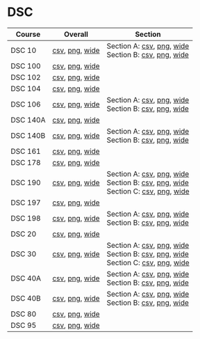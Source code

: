 # DSC

| Course | Overall | Section |
| ------ | ------- | ------- |
| DSC 10 | [csv](https://github.com/UCSD-Historical-Enrollment-Data/2023Spring/blob/main/overall/DSC%2010.csv), [png](https://raw.githubusercontent.com/UCSD-Historical-Enrollment-Data/2023Spring/main/plot_overall/DSC%2010.png), [wide](https://raw.githubusercontent.com/UCSD-Historical-Enrollment-Data/2023Spring/main/plot_overall_wide/DSC%2010.png) | Section A: [csv](https://github.com/UCSD-Historical-Enrollment-Data/2023Spring/blob/main/section/DSC%2010_A.csv), [png](https://raw.githubusercontent.com/UCSD-Historical-Enrollment-Data/2023Spring/main/plot_section/DSC%2010_A.png), [wide](https://raw.githubusercontent.com/UCSD-Historical-Enrollment-Data/2023Spring/main/plot_section_wide/DSC%2010_A.png)<br>Section B: [csv](https://github.com/UCSD-Historical-Enrollment-Data/2023Spring/blob/main/section/DSC%2010_B.csv), [png](https://raw.githubusercontent.com/UCSD-Historical-Enrollment-Data/2023Spring/main/plot_section/DSC%2010_B.png), [wide](https://raw.githubusercontent.com/UCSD-Historical-Enrollment-Data/2023Spring/main/plot_section_wide/DSC%2010_B.png) |
| DSC 100 | [csv](https://github.com/UCSD-Historical-Enrollment-Data/2023Spring/blob/main/overall/DSC%20100.csv), [png](https://raw.githubusercontent.com/UCSD-Historical-Enrollment-Data/2023Spring/main/plot_overall/DSC%20100.png), [wide](https://raw.githubusercontent.com/UCSD-Historical-Enrollment-Data/2023Spring/main/plot_overall_wide/DSC%20100.png) |  |
| DSC 102 | [csv](https://github.com/UCSD-Historical-Enrollment-Data/2023Spring/blob/main/overall/DSC%20102.csv), [png](https://raw.githubusercontent.com/UCSD-Historical-Enrollment-Data/2023Spring/main/plot_overall/DSC%20102.png), [wide](https://raw.githubusercontent.com/UCSD-Historical-Enrollment-Data/2023Spring/main/plot_overall_wide/DSC%20102.png) |  |
| DSC 104 | [csv](https://github.com/UCSD-Historical-Enrollment-Data/2023Spring/blob/main/overall/DSC%20104.csv), [png](https://raw.githubusercontent.com/UCSD-Historical-Enrollment-Data/2023Spring/main/plot_overall/DSC%20104.png), [wide](https://raw.githubusercontent.com/UCSD-Historical-Enrollment-Data/2023Spring/main/plot_overall_wide/DSC%20104.png) |  |
| DSC 106 | [csv](https://github.com/UCSD-Historical-Enrollment-Data/2023Spring/blob/main/overall/DSC%20106.csv), [png](https://raw.githubusercontent.com/UCSD-Historical-Enrollment-Data/2023Spring/main/plot_overall/DSC%20106.png), [wide](https://raw.githubusercontent.com/UCSD-Historical-Enrollment-Data/2023Spring/main/plot_overall_wide/DSC%20106.png) | Section A: [csv](https://github.com/UCSD-Historical-Enrollment-Data/2023Spring/blob/main/section/DSC%20106_A.csv), [png](https://raw.githubusercontent.com/UCSD-Historical-Enrollment-Data/2023Spring/main/plot_section/DSC%20106_A.png), [wide](https://raw.githubusercontent.com/UCSD-Historical-Enrollment-Data/2023Spring/main/plot_section_wide/DSC%20106_A.png)<br>Section B: [csv](https://github.com/UCSD-Historical-Enrollment-Data/2023Spring/blob/main/section/DSC%20106_B.csv), [png](https://raw.githubusercontent.com/UCSD-Historical-Enrollment-Data/2023Spring/main/plot_section/DSC%20106_B.png), [wide](https://raw.githubusercontent.com/UCSD-Historical-Enrollment-Data/2023Spring/main/plot_section_wide/DSC%20106_B.png) |
| DSC 140A | [csv](https://github.com/UCSD-Historical-Enrollment-Data/2023Spring/blob/main/overall/DSC%20140A.csv), [png](https://raw.githubusercontent.com/UCSD-Historical-Enrollment-Data/2023Spring/main/plot_overall/DSC%20140A.png), [wide](https://raw.githubusercontent.com/UCSD-Historical-Enrollment-Data/2023Spring/main/plot_overall_wide/DSC%20140A.png) |  |
| DSC 140B | [csv](https://github.com/UCSD-Historical-Enrollment-Data/2023Spring/blob/main/overall/DSC%20140B.csv), [png](https://raw.githubusercontent.com/UCSD-Historical-Enrollment-Data/2023Spring/main/plot_overall/DSC%20140B.png), [wide](https://raw.githubusercontent.com/UCSD-Historical-Enrollment-Data/2023Spring/main/plot_overall_wide/DSC%20140B.png) | Section A: [csv](https://github.com/UCSD-Historical-Enrollment-Data/2023Spring/blob/main/section/DSC%20140B_A.csv), [png](https://raw.githubusercontent.com/UCSD-Historical-Enrollment-Data/2023Spring/main/plot_section/DSC%20140B_A.png), [wide](https://raw.githubusercontent.com/UCSD-Historical-Enrollment-Data/2023Spring/main/plot_section_wide/DSC%20140B_A.png)<br>Section B: [csv](https://github.com/UCSD-Historical-Enrollment-Data/2023Spring/blob/main/section/DSC%20140B_B.csv), [png](https://raw.githubusercontent.com/UCSD-Historical-Enrollment-Data/2023Spring/main/plot_section/DSC%20140B_B.png), [wide](https://raw.githubusercontent.com/UCSD-Historical-Enrollment-Data/2023Spring/main/plot_section_wide/DSC%20140B_B.png) |
| DSC 161 | [csv](https://github.com/UCSD-Historical-Enrollment-Data/2023Spring/blob/main/overall/DSC%20161.csv), [png](https://raw.githubusercontent.com/UCSD-Historical-Enrollment-Data/2023Spring/main/plot_overall/DSC%20161.png), [wide](https://raw.githubusercontent.com/UCSD-Historical-Enrollment-Data/2023Spring/main/plot_overall_wide/DSC%20161.png) |  |
| DSC 178 | [csv](https://github.com/UCSD-Historical-Enrollment-Data/2023Spring/blob/main/overall/DSC%20178.csv), [png](https://raw.githubusercontent.com/UCSD-Historical-Enrollment-Data/2023Spring/main/plot_overall/DSC%20178.png), [wide](https://raw.githubusercontent.com/UCSD-Historical-Enrollment-Data/2023Spring/main/plot_overall_wide/DSC%20178.png) |  |
| DSC 190 | [csv](https://github.com/UCSD-Historical-Enrollment-Data/2023Spring/blob/main/overall/DSC%20190.csv), [png](https://raw.githubusercontent.com/UCSD-Historical-Enrollment-Data/2023Spring/main/plot_overall/DSC%20190.png), [wide](https://raw.githubusercontent.com/UCSD-Historical-Enrollment-Data/2023Spring/main/plot_overall_wide/DSC%20190.png) | Section A: [csv](https://github.com/UCSD-Historical-Enrollment-Data/2023Spring/blob/main/section/DSC%20190_A.csv), [png](https://raw.githubusercontent.com/UCSD-Historical-Enrollment-Data/2023Spring/main/plot_section/DSC%20190_A.png), [wide](https://raw.githubusercontent.com/UCSD-Historical-Enrollment-Data/2023Spring/main/plot_section_wide/DSC%20190_A.png)<br>Section B: [csv](https://github.com/UCSD-Historical-Enrollment-Data/2023Spring/blob/main/section/DSC%20190_B.csv), [png](https://raw.githubusercontent.com/UCSD-Historical-Enrollment-Data/2023Spring/main/plot_section/DSC%20190_B.png), [wide](https://raw.githubusercontent.com/UCSD-Historical-Enrollment-Data/2023Spring/main/plot_section_wide/DSC%20190_B.png)<br>Section C: [csv](https://github.com/UCSD-Historical-Enrollment-Data/2023Spring/blob/main/section/DSC%20190_C.csv), [png](https://raw.githubusercontent.com/UCSD-Historical-Enrollment-Data/2023Spring/main/plot_section/DSC%20190_C.png), [wide](https://raw.githubusercontent.com/UCSD-Historical-Enrollment-Data/2023Spring/main/plot_section_wide/DSC%20190_C.png) |
| DSC 197 | [csv](https://github.com/UCSD-Historical-Enrollment-Data/2023Spring/blob/main/overall/DSC%20197.csv), [png](https://raw.githubusercontent.com/UCSD-Historical-Enrollment-Data/2023Spring/main/plot_overall/DSC%20197.png), [wide](https://raw.githubusercontent.com/UCSD-Historical-Enrollment-Data/2023Spring/main/plot_overall_wide/DSC%20197.png) |  |
| DSC 198 | [csv](https://github.com/UCSD-Historical-Enrollment-Data/2023Spring/blob/main/overall/DSC%20198.csv), [png](https://raw.githubusercontent.com/UCSD-Historical-Enrollment-Data/2023Spring/main/plot_overall/DSC%20198.png), [wide](https://raw.githubusercontent.com/UCSD-Historical-Enrollment-Data/2023Spring/main/plot_overall_wide/DSC%20198.png) | Section A: [csv](https://github.com/UCSD-Historical-Enrollment-Data/2023Spring/blob/main/section/DSC%20198_A.csv), [png](https://raw.githubusercontent.com/UCSD-Historical-Enrollment-Data/2023Spring/main/plot_section/DSC%20198_A.png), [wide](https://raw.githubusercontent.com/UCSD-Historical-Enrollment-Data/2023Spring/main/plot_section_wide/DSC%20198_A.png)<br>Section B: [csv](https://github.com/UCSD-Historical-Enrollment-Data/2023Spring/blob/main/section/DSC%20198_B.csv), [png](https://raw.githubusercontent.com/UCSD-Historical-Enrollment-Data/2023Spring/main/plot_section/DSC%20198_B.png), [wide](https://raw.githubusercontent.com/UCSD-Historical-Enrollment-Data/2023Spring/main/plot_section_wide/DSC%20198_B.png) |
| DSC 20 | [csv](https://github.com/UCSD-Historical-Enrollment-Data/2023Spring/blob/main/overall/DSC%2020.csv), [png](https://raw.githubusercontent.com/UCSD-Historical-Enrollment-Data/2023Spring/main/plot_overall/DSC%2020.png), [wide](https://raw.githubusercontent.com/UCSD-Historical-Enrollment-Data/2023Spring/main/plot_overall_wide/DSC%2020.png) |  |
| DSC 30 | [csv](https://github.com/UCSD-Historical-Enrollment-Data/2023Spring/blob/main/overall/DSC%2030.csv), [png](https://raw.githubusercontent.com/UCSD-Historical-Enrollment-Data/2023Spring/main/plot_overall/DSC%2030.png), [wide](https://raw.githubusercontent.com/UCSD-Historical-Enrollment-Data/2023Spring/main/plot_overall_wide/DSC%2030.png) | Section A: [csv](https://github.com/UCSD-Historical-Enrollment-Data/2023Spring/blob/main/section/DSC%2030_A.csv), [png](https://raw.githubusercontent.com/UCSD-Historical-Enrollment-Data/2023Spring/main/plot_section/DSC%2030_A.png), [wide](https://raw.githubusercontent.com/UCSD-Historical-Enrollment-Data/2023Spring/main/plot_section_wide/DSC%2030_A.png)<br>Section B: [csv](https://github.com/UCSD-Historical-Enrollment-Data/2023Spring/blob/main/section/DSC%2030_B.csv), [png](https://raw.githubusercontent.com/UCSD-Historical-Enrollment-Data/2023Spring/main/plot_section/DSC%2030_B.png), [wide](https://raw.githubusercontent.com/UCSD-Historical-Enrollment-Data/2023Spring/main/plot_section_wide/DSC%2030_B.png)<br>Section C: [csv](https://github.com/UCSD-Historical-Enrollment-Data/2023Spring/blob/main/section/DSC%2030_C.csv), [png](https://raw.githubusercontent.com/UCSD-Historical-Enrollment-Data/2023Spring/main/plot_section/DSC%2030_C.png), [wide](https://raw.githubusercontent.com/UCSD-Historical-Enrollment-Data/2023Spring/main/plot_section_wide/DSC%2030_C.png) |
| DSC 40A | [csv](https://github.com/UCSD-Historical-Enrollment-Data/2023Spring/blob/main/overall/DSC%2040A.csv), [png](https://raw.githubusercontent.com/UCSD-Historical-Enrollment-Data/2023Spring/main/plot_overall/DSC%2040A.png), [wide](https://raw.githubusercontent.com/UCSD-Historical-Enrollment-Data/2023Spring/main/plot_overall_wide/DSC%2040A.png) | Section A: [csv](https://github.com/UCSD-Historical-Enrollment-Data/2023Spring/blob/main/section/DSC%2040A_A.csv), [png](https://raw.githubusercontent.com/UCSD-Historical-Enrollment-Data/2023Spring/main/plot_section/DSC%2040A_A.png), [wide](https://raw.githubusercontent.com/UCSD-Historical-Enrollment-Data/2023Spring/main/plot_section_wide/DSC%2040A_A.png)<br>Section B: [csv](https://github.com/UCSD-Historical-Enrollment-Data/2023Spring/blob/main/section/DSC%2040A_B.csv), [png](https://raw.githubusercontent.com/UCSD-Historical-Enrollment-Data/2023Spring/main/plot_section/DSC%2040A_B.png), [wide](https://raw.githubusercontent.com/UCSD-Historical-Enrollment-Data/2023Spring/main/plot_section_wide/DSC%2040A_B.png) |
| DSC 40B | [csv](https://github.com/UCSD-Historical-Enrollment-Data/2023Spring/blob/main/overall/DSC%2040B.csv), [png](https://raw.githubusercontent.com/UCSD-Historical-Enrollment-Data/2023Spring/main/plot_overall/DSC%2040B.png), [wide](https://raw.githubusercontent.com/UCSD-Historical-Enrollment-Data/2023Spring/main/plot_overall_wide/DSC%2040B.png) | Section A: [csv](https://github.com/UCSD-Historical-Enrollment-Data/2023Spring/blob/main/section/DSC%2040B_A.csv), [png](https://raw.githubusercontent.com/UCSD-Historical-Enrollment-Data/2023Spring/main/plot_section/DSC%2040B_A.png), [wide](https://raw.githubusercontent.com/UCSD-Historical-Enrollment-Data/2023Spring/main/plot_section_wide/DSC%2040B_A.png)<br>Section B: [csv](https://github.com/UCSD-Historical-Enrollment-Data/2023Spring/blob/main/section/DSC%2040B_B.csv), [png](https://raw.githubusercontent.com/UCSD-Historical-Enrollment-Data/2023Spring/main/plot_section/DSC%2040B_B.png), [wide](https://raw.githubusercontent.com/UCSD-Historical-Enrollment-Data/2023Spring/main/plot_section_wide/DSC%2040B_B.png) |
| DSC 80 | [csv](https://github.com/UCSD-Historical-Enrollment-Data/2023Spring/blob/main/overall/DSC%2080.csv), [png](https://raw.githubusercontent.com/UCSD-Historical-Enrollment-Data/2023Spring/main/plot_overall/DSC%2080.png), [wide](https://raw.githubusercontent.com/UCSD-Historical-Enrollment-Data/2023Spring/main/plot_overall_wide/DSC%2080.png) |  |
| DSC 95 | [csv](https://github.com/UCSD-Historical-Enrollment-Data/2023Spring/blob/main/overall/DSC%2095.csv), [png](https://raw.githubusercontent.com/UCSD-Historical-Enrollment-Data/2023Spring/main/plot_overall/DSC%2095.png), [wide](https://raw.githubusercontent.com/UCSD-Historical-Enrollment-Data/2023Spring/main/plot_overall_wide/DSC%2095.png) |  |

